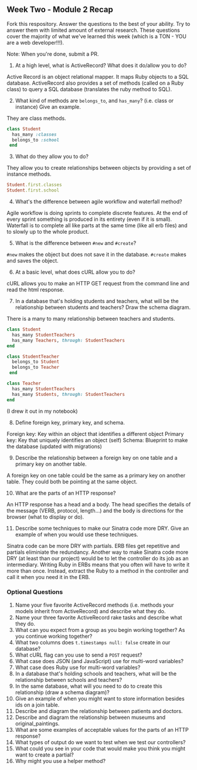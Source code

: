 ## Week Two - Module 2 Recap

Fork this respository. Answer the questions to the best of your ability. Try to answer them with limited amount of external research. These questions cover the majority of what we've learned this week (which is a TON - YOU are a web developer!!!). 

Note: When you're done, submit a PR. 

1. At a high level, what is ActiveRecord? What does it do/allow you to do?

  Active Record is an object relational mapper. It maps Ruby objects to a SQL database. ActiveRecord also provides a set of methods (called on a Ruby class) to query a SQL database (translates the ruby method to SQL).
  
2. What kind of methods are `belongs_to`, and `has_many`? (i.e. class or instance) Give an example.

  They are class methods.
  ```ruby
  class Student
    has_many :classes
    belongs_to :school
   end
  ```
3. What do they allow you to do?

  They allow you to create relationships between objects by providing a set of instance methods.
  ```ruby
  Student.first.classes
  Student.first.school
  ```
4. What's the difference between agile workflow and waterfall method?

  Agile workflow is doing sprints to complete discrete features. At the end of every sprint something is produced in its entirety (even if it is small). Waterfall is to complete all like parts at the same time (like all erb files) and to slowly up to the whole product.

5. What is the difference between `#new` and `#create`?

  `#new` makes the object but does not save it in the database. `#create` makes and saves the object.
  
6. At a basic level, what does cURL allow you to do?

  cURL allows you to make an HTTP GET request from the command line and read the html response.

7. In a database that's holding students and teachers, what will be the relationship between students and teachers? Draw the schema diagram.

  There is a many to many relationship between teachers and students.
  
  ```ruby
  class Student
    has_many StudentTeachers
    has_many Teachers, through: StudentTeachers
  end
  
  class StudentTeacher
    belongs_to Student
    belongs_to Teacher
   end
  
  class Teacher
    has_many StudentTeachers
    has_many Students, through: StudentTeachers
  end
  
  ```
  (I drew it out in my notebook)
  
8. Define foreign key, primary key, and schema.

  Foreign key: Key within an object that identifies a different object
  Primary key: Key that uniquely identifies an object (self)
  Schema: Blueprint to make the database (updated with migrations) 
  
9. Describe the relationship between a foreign key on one table and a primary key on another table.
  
  A foreign key on one table could be the same as a primary key on another table. They could both be pointing at the same object.

10. What are the parts of an HTTP response?

  An HTTP response has a head and a body. The head specifies the details of the message (VERB, protocol, length...) and the body is directions for the browser (what to display or do).
  
11. Describe some techniques to make our Sinatra code more DRY. Give an example of when you would use these techniques.

  Sinatra code can be more DRY with partials. ERB files get repetitive and partials eliminiate the redundancy. Another way to make Sinatra code more DRY (at least than our project) would be to let the controller do its job as an intermediary. Writing Ruby in ERBs means that you often will have to write it more than once. Instead, extract the Ruby to a method in the controller and call it when you need it in the ERB.

### Optional Questions

1. Name your five favorite ActiveRecord methods (i.e. methods your models inherit from ActiveRecord) and describe what they do.
2. Name your three favorite ActiveRecord rake tasks and describe what they do.
4. What can you expect from a group as you begin working together? As you continue working together?
5. What two columns does `t.timestamps null: false` create in our database?
6. What cURL flag can you use to send a `POST` request?
7. What case does JSON (and JavaScript) use for multi-word variables?
8. What case does Ruby use for multi-word variables?
9. In a database that's holding schools and teachers, what will be the relationship between schools and teachers?
10. In the same database, what will you need to do to create this relationship (draw a schema diagram)?
11. Give an example of when you might want to store information besides ids on a join table.
12. Describe and diagram the relationship between patients and doctors.
13. Describe and diagram the relationship between museums and original_paintings.
14. What are some examples of acceptable values for the parts of an HTTP response?
15. What types of output do we want to test when we test our controllers?
16. What could you see in your code that would make you think you might want to create a partial?
17. Why might you use a helper method?
